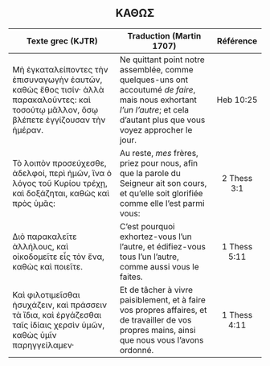 <h2 align="center">ΚΑΘΩΣ</h2>

|Texte grec (KJTR)|Traduction (Martin 1707)|Référence|
|-----|-----|:---:
Μὴ ἐγκαταλείποντες τὴν ἐπισυναγωγὴν ἑαυτῶν, καθὼς ἔθος τισίν· ἀλλὰ παρακαλοῦντες: καὶ τοσούτῳ μᾶλλον, ὅσῳ βλέπετε ἐγγίζουσαν τὴν ἡμέραν.|Ne quittant point notre assemblée, comme quelques-uns ont accoutumé _de faire_, mais nous exhortant _l’un l’autre_; et cela d’autant plus que vous voyez approcher le jour.|Heb 10:25|
Τὸ λοιπὸν προσεύχεσθε, ἀδελφοί, περὶ ἡμῶν, ἵνα ὁ λόγος τοῦ Κυρίου τρέχῃ, καὶ δοξάζηται, καθὼς καὶ πρὸς ὑμᾶς:|Au reste, _mes_ frères, priez pour nous, afin que la parole du Seigneur ait son cours, et qu’elle soit glorifiée comme elle l’est parmi vous:|2 Thess 3:1|
Διὸ παρακαλεῖτε ἀλλήλους, καὶ οἰκοδομεῖτε εἷς τὸν ἕνα, καθὼς καὶ ποιεῖτε.|C’est pourquoi exhortez-vous l’un l’autre, et édifiez-vous tous l’un l’autre, comme aussi vous le faites.|1 Thess 5:11|
Καὶ φιλοτιμεῖσθαι ἡσυχάζειν, καὶ πράσσειν τὰ ἴδια, καὶ ἐργάζεσθαι ταῖς ἰδίαις χερσὶν ὑμῶν, καθὼς ὑμῖν παρηγγείλαμεν· |Et de tâcher à vivre paisiblement, et à faire vos propres affaires, et de travailler de vos propres mains, ainsi que nous vous l’avons ordonné.|1 Thess 4:11|
